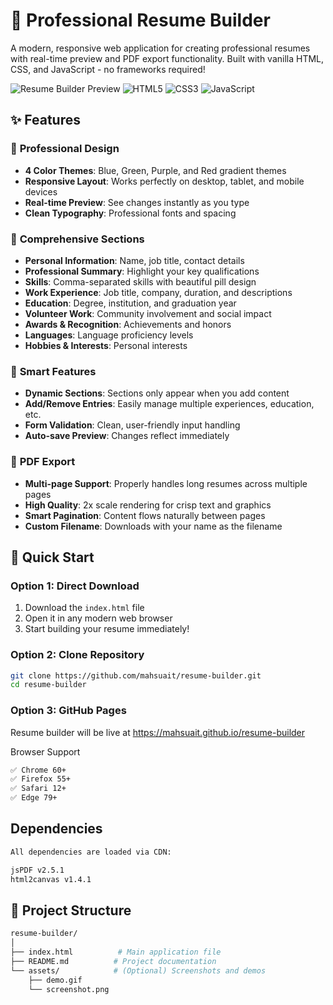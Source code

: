 # 📄 Professional Resume Builder

A modern, responsive web application for creating professional resumes with real-time preview and PDF export functionality. Built with vanilla HTML, CSS, and JavaScript - no frameworks required!

![Resume Builder Preview](https://img.shields.io/badge/Status-Complete-brightgreen)
![HTML5](https://img.shields.io/badge/HTML5-E34F26?logo=html5&logoColor=white)
![CSS3](https://img.shields.io/badge/CSS3-1572B6?logo=css3&logoColor=white)
![JavaScript](https://img.shields.io/badge/JavaScript-F7DF1E?logo=javascript&logoColor=black)

## ✨ Features

### 🎨 **Professional Design**
- **4 Color Themes**: Blue, Green, Purple, and Red gradient themes
- **Responsive Layout**: Works perfectly on desktop, tablet, and mobile devices
- **Real-time Preview**: See changes instantly as you type
- **Clean Typography**: Professional fonts and spacing

### 📝 **Comprehensive Sections**
- **Personal Information**: Name, job title, contact details
- **Professional Summary**: Highlight your key qualifications
- **Skills**: Comma-separated skills with beautiful pill design
- **Work Experience**: Job title, company, duration, and descriptions
- **Education**: Degree, institution, and graduation year
- **Volunteer Work**: Community involvement and social impact
- **Awards & Recognition**: Achievements and honors
- **Languages**: Language proficiency levels
- **Hobbies & Interests**: Personal interests

### 🚀 **Smart Features**
- **Dynamic Sections**: Sections only appear when you add content
- **Add/Remove Entries**: Easily manage multiple experiences, education, etc.
- **Form Validation**: Clean, user-friendly input handling
- **Auto-save Preview**: Changes reflect immediately

### 📱 **PDF Export**
- **Multi-page Support**: Properly handles long resumes across multiple pages
- **High Quality**: 2x scale rendering for crisp text and graphics
- **Smart Pagination**: Content flows naturally between pages
- **Custom Filename**: Downloads with your name as the filename

## 🚀 Quick Start

### Option 1: Direct Download
1. Download the `index.html` file
2. Open it in any modern web browser
3. Start building your resume immediately!

### Option 2: Clone Repository
```bash
git clone https://github.com/mahsuait/resume-builder.git
cd resume-builder
```
### Option 3: GitHub Pages
Resume builder will be live at 
https://mahsuait.github.io/resume-builder

Browser Support
```bash
✅ Chrome 60+
✅ Firefox 55+
✅ Safari 12+
✅ Edge 79+
```
## Dependencies
```bash
All dependencies are loaded via CDN:

jsPDF v2.5.1
html2canvas v1.4.1
```
## 📁 Project Structure
```bash
resume-builder/
│
├── index.html          # Main application file
├── README.md          # Project documentation
└── assets/            # (Optional) Screenshots and demos
    ├── demo.gif
    └── screenshot.png
```
